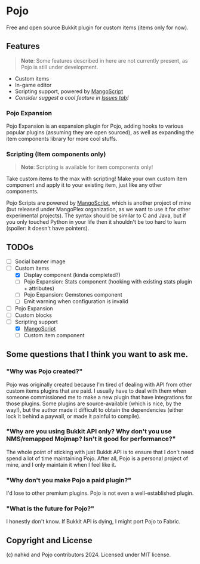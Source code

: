 # Pojo
Free and open source Bukkit plugin for custom items (items only for now).

## Features
> **Note**: Some features described in here are not currently present, as Pojo is still under development.

- Custom items
- In-game editor
- Scripting support, powered by [MangoScript](https://github.com/MangoPlex/MangoScript)
- _Consider suggest a cool feature in [Issues tab](https://github.com/nahkd123/Pojo)!_

### Pojo Expansion
Pojo Expansion is an expansion plugin for Pojo, adding hooks to various popular plugins (assuming they are open sourced), as well as expanding the item components library for more cool stuffs.

### Scripting (Item components only)
> **Note**: Scripting is available for item components only!

Take custom items to the max with scripting! Make your own custom item component and apply it to your existing item, just like any other components.

Pojo Scripts are powered by [MangoScript](https://github.com/MangoPlex/MangoScript), which is another project of mine (but released under MangoPlex organization, as we want to use it for other experimental projects). The syntax should be similar to C and Java, but if you only touched Python in your life then it shouldn't be too hard to learn (spoiler: it doesn't have pointers).

## TODOs
- [ ] Social banner image
- [ ] Custom items
    + [x] Display component (kinda completed?)
    + [ ] Pojo Expansion: Stats component (hooking with existing stats plugin + attributes)
    + [ ] Pojo Expansion: Gemstones component
    + [ ] Emit warning when configuration is invalid
- [ ] Pojo Expansion
- [ ] Custom blocks
- [ ] Scripting support
    + [x] [MangoScript](https://github.com/MangoPlex/MangoScript)
    + [ ] Custom item component

## Some questions that I think you want to ask me.
### "Why was Pojo created?"
Pojo was originally created because I'm tired of dealing with API from other custom items plugins that are paid. I usually have to deal with them when someone commissioned me to make a new plugin that have integrations for those plugins. Some plugins are source-available (which is nice, by the way!), but the author made it difficult to obtain the dependencies (either lock it behind a paywall, or made it painful to compile).

### "Why are you using Bukkit API only? Why don't you use NMS/remapped Mojmap? Isn't it good for performance?"
The whole point of sticking with just Bukkit API is to ensure that I don't need spend a lot of time maintaining Pojo. After all, Pojo is a personal project of mine, and I only maintain it when I feel like it.

### "Why don't you make Pojo a paid plugin?"
I'd lose to other premium plugins. Pojo is not even a well-established plugin.

### "What is the future for Pojo?"
I honestly don't know. If Bukkit API is dying, I might port Pojo to Fabric.

## Copyright and License
(c) nahkd and Pojo contributors 2024. Licensed under MIT license.